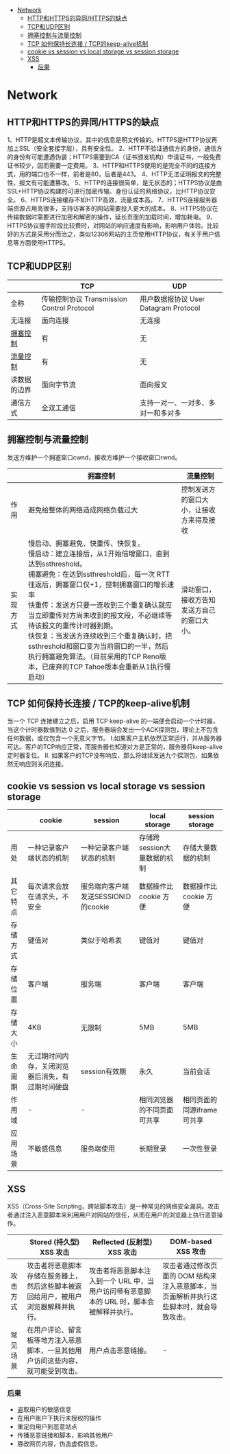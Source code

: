 - [Network](#network)
	- [HTTP和HTTPS的异同/HTTPS的缺点](#http和https的异同https的缺点)
	- [TCP和UDP区别](#tcp和udp区别)
	- [拥塞控制与流量控制](#拥塞控制与流量控制)
	- [TCP 如何保持长连接 / TCP的keep-alive机制](#tcp-如何保持长连接--tcp的keep-alive机制)
	- [cookie vs session vs local storage vs session storage](#cookie-vs-session-vs-local-storage-vs-session-storage)
	- [XSS](#xss)
		- [后果](#后果)

# Network

## HTTP和HTTPS的异同/HTTPS的缺点
1、HTTP是超文本传输协议，其中的信息是明文传输的。HTTPS是HTTP协议再加上SSL（安全套接字层），具有安全性。
2、HTTP不验证通信方的身份，通信方的身份有可能遭遇伪装；HTTPS需要到CA（证书颁发机构）申请证书，一般免费证书较少，因而需要一定费用。
3、HTTP和HTTPS使用的是完全不同的连接方式，用的端口也不一样，前者是80，后者是443。
4、HTTP无法证明报文的完整性，报文有可能遭篡改。
5、HTTP的连接很简单，是无状态的；HTTPS协议是由SSL+HTTP协议构建的可进行加密传输、身份认证的网络协议，比HTTP协议安全。
6、HTTPS连接缓存不如HTTP高效，流量成本高。
7、HTTPS连接服务器端资源占用高很多，支持访客多的网站需要投入更大的成本。
8、HTTPS协议在传输数据时需要进行加密和解密的操作，延长页面的加载时间，增加耗电。
9、HTTPS协议握手阶段比较费时，对网站的响应速度有影响，影响用户体验。比较好的方式是采用分而治之，类似12306网站的主页使用HTTP协议，有关于用户信息等方面使用HTTPS。

## TCP和UDP区别
<table>
	<thead>
		<th></th>
		<th>TCP</th>
		<th>UDP</th>
	</thead>
	<tr>
		<td>全称</td>
		<td>传输控制协议 Transmission Control Protocol</td>
		<td>用户数据报协议 User Datagram Protocol</td>
	</tr>
	<tr>
		<td>无连接</td>
		<td>面向连接</td>
		<td>无连接</td>
	</tr>
	<tr>
		<td><a href="#/network/network?id=拥塞控制与流量控制">拥塞控制</a></td>
		<td>有</td>
		<td>无</td>
	</tr>
	<tr>
		<td><a href="#/network/network?id=拥塞控制与流量控制">流量控制</a></td>
		<td>有</td>
		<td>无</td>
	</tr>
	<tr>
		<td>读数据的边界</td>
		<td>面向字节流</td>
		<td>面向报文</td>
	</tr>
	<tr>
		<td>通信方式</td>
		<td>全双工通信</td>
		<td>支持一对一、一对多、多对一和多对多</td>
	</tr>
</table>

## 拥塞控制与流量控制
发送方维护一个拥塞窗口cwnd，接收方维护一个接收窗口rwnd。
<table>
	<thead>
		<th></th>
		<th>拥塞控制</th>
		<th>流量控制</th>
	</thead>
	<tr>
		<td>作用</td>
		<td>避免给整体的网络造成网络负载过大</td>
		<td>控制发送方的窗口大小，让接收方来得及接收</td>
	</tr>
	<tr>
		<td>实现方式</td>
		<td>慢启动、拥塞避免、快重传、快恢复。
		<br/>慢启动：建立连接后，从1开始倍增窗口，直到达到ssthreshold。
		<br/>拥塞避免：在达到ssthreshold后，每一次 RTT 往返后，拥塞窗口仅+1，控制拥塞窗口的增长速率
		<br/>快重传：发送方只要一连收到三个重复确认就应当立即重传对方尚未收到的报文段，不必继续等待该报文的重传计时器到期。
		<br/>快恢复：当发送方连续收到三个重复确认时，把ssthreshold和窗口变为当前窗口的一半，然后执行拥塞避免算法。（目前采用的TCP Reno版本，已废弃的TCP Tahoe版本会重新从1执行慢启动）
		</td>
		<td>滑动窗口，接收方告知发送方自己的窗口大小。</td>
	</tr>
</table>

## TCP 如何保持长连接 / TCP的keep-alive机制
当一个 TCP 连接建立之后，启用 TCP keep-alive 的一端便会启动一个计时器，当这个计时器数值到达 0 之后，服务器端会发出一个ACK探测包，理论上不包含任何数据，或仅包含一个无意义字节。
I.如果客户主机依然正常运行，并从服务器可达。客户的TCP响应正常，而服务器也知道对方是正常的，服务器将keep-alive定时器复位。
II. 如果客户的TCP没有响应，那么将继续发送九个探测包，如果依然无响应则关闭连接。

## cookie vs session vs local storage vs session storage

<table>
	<thead>
		<th></th>
		<th>cookie</th>
		<th>session</th>
		<th>local storage</th>
		<th>session storage</th>
	</thead>
	<tr>
		<td>用处</td>
		<td>一种记录客户端状态的机制</td>
		<td>一种记录客户端状态的机制</td>
		<td>存储跨session大量数据的机制</td>
		<td>存储大量数据的机制</td>
	</tr>
	<tr>
		<td>其它特点</td>
		<td>每次请求会放在请求头，不安全</td>
		<td>服务端向客户端发送SESSIONID的cookie</td>
		<td>数据操作比 cookie 方便</td>
		<td>数据操作比 cookie 方便</td>
	</tr>
	<tr>
		<td>存储方式</td>
		<td>键值对</td>
		<td>类似于哈希表</td>
		<td>键值对</td>
		<td>键值对</td>
	</tr>
	<tr>
		<td>存储位置</td>
		<td>客户端</td>
		<td>服务端</td>
		<td>客户端</td>
		<td>客户端</td>
	</tr>
	<tr>
		<td>存储大小</td>
		<td>4KB</td>
		<td>无限制</td>
		<td>5MB</td>
		<td>5MB</td>
	</tr>
	<tr>
		<td>生命周期</td>
		<td>无过期时间内存，关闭浏览器后消失，有过期时间硬盘</td>
		<td>session有效期</td>
		<td>永久</td>
		<td>当前会话</td>
	</tr>
	<tr>
		<td>作用域</td>
		<td>-</td>
		<td>-</td>
		<td>相同浏览器的不同页面可共享</td>
		<td>相同页面的同源iframe可共享</td>
	</tr>
	<tr>
		<td>应用场景</td>
		<td>不敏感信息</td>
		<td>服务端使用</td>
		<td>长期登录</td>
		<td>一次性登录</td>
	</tr>
</table>

## XSS
XSS（Cross-Site Scripting，跨站脚本攻击）是一种常见的网络安全漏洞。攻击者通过注入恶意脚本来利用用户对网站的信任，从而在用户的浏览器上执行恶意操作。
<table>
	<thead>
		<th></th>
		<th>Stored (持久型) XSS 攻击</th>
		<th>Reflected (反射型) XSS 攻击</th>
		<th>DOM-based XSS 攻击</th>
	</thead>
	<tr>
		<td>攻击方式</td>
		<td>攻击者将恶意脚本存储在服务器上，然后这些脚本被返回给用户，被用户浏览器解释并执行。</td>
		<td>攻击者将恶意脚本注入到一个 URL 中，当用户访问带有恶意脚本的 URL 时，脚本会被解释并执行。</td>
		<td>攻击者通过修改页面的 DOM 结构来注入恶意脚本，当页面解析并执行这些脚本时，就会导致攻击。</td>
	</tr>
	<tr>
		<td>常见场景</td>
		<td>在用户评论、留言板等地方注入恶意脚本，一旦其他用户访问这些内容，就可能受到攻击。</td>
		<td>用户点击恶意链接。</td>
		<td>-</td>
	</tr>
</table>

### 后果
- 盗取用户的敏感信息
- 在用户账户下执行未授权的操作
- 重定向用户到恶意站点
- 传播恶意链接和脚本，影响其他用户
- 篡改网页内容，伪造虚假信息。
